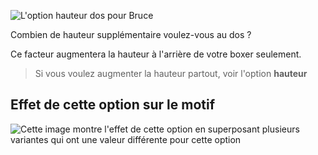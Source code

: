 ![L'option hauteur dos pour Bruce](./backrise.svg)

Combien de hauteur supplémentaire voulez-vous au dos ?

Ce facteur augmentera la hauteur à l'arrière de votre boxer seulement.

> Si vous voulez augmenter la hauteur partout, voir l'option **hauteur**

## Effet de cette option sur le motif

![Cette image montre l'effet de cette option en superposant plusieurs variantes qui ont une valeur différente pour cette option](bruce_backrise_sample.svg "Effet de cette option sur le motif")
